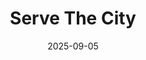 ---
title: "Serve The City"
date: 2025-09-05
description: ""
video_url: "/uploads/video-1757072442773.mp4"
video_type: "uploaded"
featured: false
order: 4
---